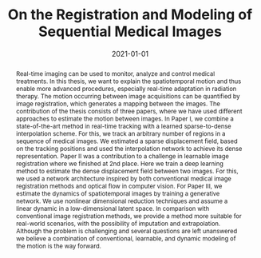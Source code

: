 ---
title: "On the Registration and Modeling of Sequential Medical Images"
authors: Niklas Gunnarsson
collection: publications
category: thesis
permalink: /publication/2021-01-01-On-the-Registration-and-Modeling-of-Sequential-Medical-Images
abstract: Real-time imaging can be used to monitor, analyze and control medical treatments. In this thesis, we want to explain the spatiotemporal motion and thus enable more advanced procedures, especially real-time adaptation in radiation therapy. The motion occurring between image acquisitions can be quantified by image registration, which generates a mapping between the images. The contribution of the thesis consists of three papers, where we have used different approaches to estimate the motion between images. In Paper I, we combine a state-of-the-art method in real-time tracking with a learned sparse-to-dense interpolation scheme. For this, we track an arbitrary number of regions in a sequence of medical images. We estimated a sparse displacement field, based on the tracking positions and used the interpolation network to achieve its dense representation. Paper II was a contribution to a challenge in learnable image registration where we finished at 2nd place. Here we train a deep learning method to estimate the dense displacement field between two images. For this, we used a network architecture inspired by both conventional medical image registration methods and optical flow in computer vision. For Paper III, we estimate the dynamics of spatiotemporal images by training a generative network. We use nonlinear dimensional reduction techniques and assume a linear dynamic in a low-dimensional latent space. In comparison with conventional image registration methods, we provide a method more suitable for real-world scenarios, with the possibility of imputation and extrapolation. Although the problem is challenging and several questions are left unanswered we believe a combination of conventional, learnable, and dynamic modeling of the motion is the way forward.
date: 2021-01-01
venue: 'Uppsala University'
paperurl: 'https://www.diva-portal.org/smash/record.jsf?pid=diva2%3A1694512&dswid=5076'
citation: ' Niklas Gunnarsson, &quot;On the Registration and Modeling of Sequential Medical Images.&quot; Uppsala University, 2021.'
---